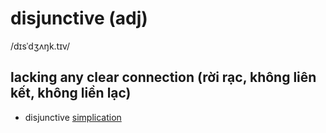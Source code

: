 # disjunctive (adj)

/dɪsˈdʒʌŋk.tɪv/

## lacking any clear connection (rời rạc, không liên kết, không liền lạc)

- disjunctive [simplication](../s/simplification-n.md#the-process-of-making-something-easier-to-do-or-understand)